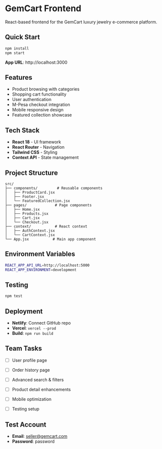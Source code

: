 #  GemCart Frontend

React-based frontend for the GemCart luxury jewelry e-commerce platform.

##  Quick Start

```bash
npm install
npm start
```

**App URL**: http://localhost:3000

##  Features
-  Product browsing with categories
-  Shopping cart functionality
-  User authentication
-  M-Pesa checkout integration
-  Mobile responsive design
-  Featured collection showcase

##  Tech Stack
- **React 18** - UI framework
- **React Router** - Navigation
- **Tailwind CSS** - Styling
- **Context API** - State management

##  Project Structure
```
src/
├── components/         # Reusable components
│   ├── ProductCard.jsx
│   ├── Footer.jsx
│   └── FeaturedCollection.jsx
├── pages/             # Page components
│   ├── Home.jsx
│   ├── Products.jsx
│   ├── Cart.jsx
│   └── Checkout.jsx
├── context/           # React context
│   ├── AuthContext.jsx
│   └── CartContext.jsx
└── App.jsx           # Main app component
```

##  Environment Variables
```bash
REACT_APP_API_URL=http://localhost:5000
REACT_APP_ENVIRONMENT=development
```

##  Testing
```bash
npm test
```

##  Deployment
- **Netlify**: Connect GitHub repo
- **Vercel**: `vercel --prod`
- **Build**: `npm run build`

##  Team Tasks
- [ ] User profile page
- [ ] Order history page
- [ ] Advanced search & filters
- [ ] Product detail enhancements
- [ ] Mobile optimization
- [ ] Testing setup



##  Test Account
- **Email**: seller@gemcart.com
- **Password**: password
